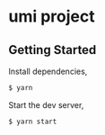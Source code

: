 # umi project

## Getting Started

Install dependencies,

```bash
$ yarn
```

Start the dev server,

```bash
$ yarn start
```

```react + dva
```
